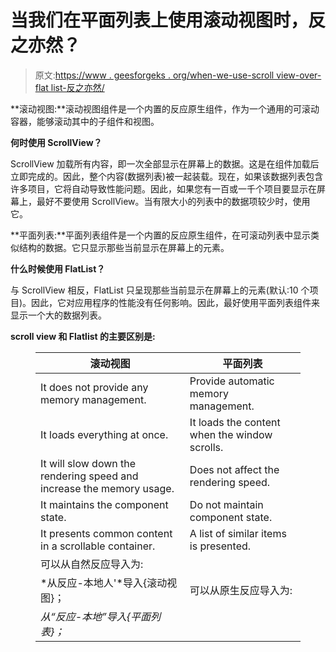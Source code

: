 # 当我们在平面列表上使用滚动视图时，反之亦然？

> 原文:[https://www . geesforgeks . org/when-we-use-scroll view-over-flat list-反之亦然/](https://www.geeksforgeeks.org/when-we-use-scrollview-over-flatlist-or-vice-versa/)

**滚动视图:**滚动视图组件是一个内置的反应原生组件，作为一个通用的可滚动容器，能够滚动其中的子组件和视图。

**何时使用 ScrollView？**

ScrollView 加载所有内容，即一次全部显示在屏幕上的数据。这是在组件加载后立即完成的。因此，整个内容(数据列表)被一起装载。现在，如果该数据列表包含许多项目，它将自动导致性能问题。因此，如果您有一百或一千个项目要显示在屏幕上，最好不要使用 ScrollView。当有限大小的列表中的数据项较少时，使用它。

**平面列表:**平面列表组件是一个内置的反应原生组件，在可滚动列表中显示类似结构的数据。它只显示那些当前显示在屏幕上的元素。

**什么时候使用 FlatList？**

与 ScrollView 相反，FlatList 只呈现那些当前显示在屏幕上的元素(默认:10 个项目)。因此，它对应用程序的性能没有任何影响。因此，最好使用平面列表组件来显示一个大的数据列表。

**scroll view 和 Flatlist 的主要区别是:**

<figure class="table">

| 滚动视图 | 平面列表 |
| --- | --- |
| It does not provide any memory management. | Provide automatic memory management. |
| It loads everything at once. | It loads the content when the window scrolls. |
| It will slow down the rendering speed and increase the memory usage. | Does not affect the rendering speed. |
| It maintains the component state. | Do not maintain component state. |
| It presents common content in a scrollable container. | A list of similar items is presented. |
| 可以从自然反应导入为:
*从反应-本地人'*导入{滚动视图}； | 可以从原生反应导入为:
*从“反应-本地”导入{平面列表}；* |

</figure>